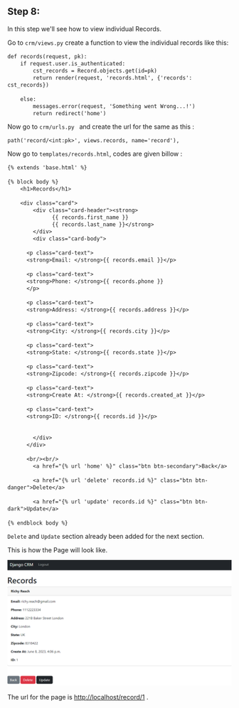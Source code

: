 ## Step 8:

In this step we'll see how to view individual Records.

Go to `crm/views.py` create a function to view the individual records like this:
```commandline
def records(request, pk):
    if request.user.is_authenticated:
        cst_records = Record.objects.get(id=pk)
        return render(request, 'records.html', {'records': cst_records})

    else:
        messages.error(request, 'Something went Wrong...!')
        return redirect('home')
```

Now go to `crm/urls.py ` and create the url for the same as this :
```commandline
path('record/<int:pk>', views.records, name='record'),
```

Now go to `templates/records.html`, codes are given billow :
```commandline
{% extends 'base.html' %}

{% block body %}
    <h1>Records</h1>

    <div class="card">
        <div class="card-header"><strong>
              {{ records.first_name }} 
              {{ records.last_name }}</strong>
        </div>
        <div class="card-body">
      
      <p class="card-text">
      <strong>Email: </strong>{{ records.email }}</p>
      
      <p class="card-text">
      <strong>Phone: </strong>{{ records.phone }}
      </p>
      
      <p class="card-text">
      <strong>Address: </strong>{{ records.address }}</p>
      
      <p class="card-text">
      <strong>City: </strong>{{ records.city }}</p>
      
      <p class="card-text">
      <strong>State: </strong>{{ records.state }}</p>
      
      <p class="card-text">
      <strong>Zipcode: </strong>{{ records.zipcode }}</p>
      
      <p class="card-text">
      <strong>Create At: </strong>{{ records.created_at }}</p>
      
      <p class="card-text">
      <strong>ID: </strong>{{ records.id }}</p>
          
          
        </div>
      </div>

      <br/><br/>
        <a href="{% url 'home' %}" class="btn btn-secondary">Back</a>

        <a href="{% url 'delete' records.id %}" class="btn btn-danger">Delete</a>

        <a href="{% url 'update' records.id %}" class="btn btn-dark">Update</a>

{% endblock body %}
```

`Delete` and `Update` section already been added for the next section.

This is how the Page will look like.

![DjangoData](../ss/ss9.PNG)

The url for the page is [http://localhost/record/1](http://localhost/record/1) .

